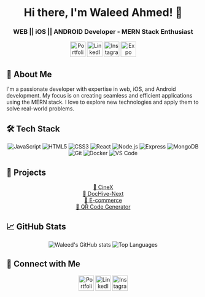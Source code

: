 <!-- ![Header](https://your-custom-header-image-url) -->

<h1 align="center">Hi there, I'm Waleed Ahmed! 👋</h1>
<h3 align="center">WEB || iOS || ANDROID Developer - MERN Stack Enthusiast</h3>

<p align="center">
  <a href="https://waleeddev.vercel.app/" target="_blank"><img src="https://img.icons8.com/ios-filled/50/000000/domain.png" alt="Portfolio" width="40" height="40"></a>
  <a href="https://www.linkedin.com/in/waleedahmedx" target="_blank"><img src="https://img.icons8.com/ios-filled/50/000000/linkedin.png" alt="LinkedIn" width="40" height="40"></a>
  <a href="https://www.instagram.com/waleedahmed.x" target="_blank"><img src="https://img.icons8.com/ios-filled/50/000000/instagram-new.png" alt="Instagram" width="40" height="40"></a>
  <a href="https://expo.dev/@waleedahmed.x" target="_blank"><img src="https://img.icons8.com/ios-filled/50/000000/expo.png" alt="Expo" width="40" height="40"></a>
</p>

## 🚀 About Me

I'm a passionate developer with expertise in web, iOS, and Android development. My focus is on creating seamless and efficient applications using the MERN stack. I love to explore new technologies and apply them to solve real-world problems.

## 🛠️ Tech Stack

<p align="center">
  <img src="https://img.icons8.com/color/48/000000/javascript.png" alt="JavaScript">
  <img src="https://img.icons8.com/color/48/000000/html-5.png" alt="HTML5">
  <img src="https://img.icons8.com/color/48/000000/css3.png" alt="CSS3">
  <img src="https://img.icons8.com/color/48/000000/react-native.png" alt="React">
  <img src="https://img.icons8.com/color/48/000000/nodejs.png" alt="Node.js">
  <img src="https://img.icons8.com/ios-filled/50/000000/express-js.png" alt="Express">
  <img src="https://img.icons8.com/color/48/000000/mongodb.png" alt="MongoDB">
  <img src="https://img.icons8.com/color/48/000000/git.png" alt="Git">
  <img src="https://img.icons8.com/color/48/000000/docker.png" alt="Docker">
  <img src="https://img.icons8.com/color/48/000000/visual-studio-code-2019.png" alt="VS Code">
</p>

## 🌟 Projects

<p align="center">
  <a href="https://github.com/waleed2000x/CineX" target="_blank">🍿 CineX</a><br>
  <a href="https://github.com/waleed2000x/DocHive-Next" target="_blank">📄 DocHive-Next</a><br>
  <a href="https://github.com/waleed2000x/ecommerce" target="_blank">🛒 E-commerce</a><br>
  <a href="https://github.com/waleed2000x/QR-Code-Generator-Next-js" target="_blank">🔲 QR Code Generator</a><br>
  <!-- Add more project links as needed -->
</p>

## 📈 GitHub Stats

<p align="center">
  <img src="https://github-readme-stats.vercel.app/api?username=waleed2000x&show_icons=true&theme=radical" alt="Waleed's GitHub stats">
  <img src="https://github-readme-stats.vercel.app/api/top-langs/?username=waleed2000x&layout=compact&theme=radical" alt="Top Languages">
</p>

## 🔗 Connect with Me

<p align="center">
  <a href="https://waleeddev.vercel.app/" target="_blank"><img src="https://img.icons8.com/ios-filled/50/000000/domain.png" alt="Portfolio" width="40" height="40"></a>
  <a href="https://www.linkedin.com/in/waleedahmedx" target="_blank"><img src="https://img.icons8.com/ios-filled/50/000000/linkedin.png" alt="LinkedIn" width="40" height="40"></a>
  <a href="https://www.instagram.com/waleedahmed.x" target="_blank"><img src="https://img.icons8.com/ios-filled/50/000000/instagram-new.png" alt="Instagram" width="40" height="40"></a>
</p>
